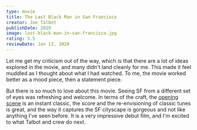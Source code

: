 ```yaml
---
type: movie
title: The Last Black Man in San Francisco
creator: Joe Talbot
publishDate: 2019
image: last-black-man-in-san-francisco.jpg
rating: 3.5
reviewDate: Jan 13, 2020
---
```


Let me get my criticism out of the way, which is that there are a lot of ideas explored in the movie, and many didn't land cleanly for me. This made it feel muddled as I thought about what I had watched. To me, the movie worked better as a mood piece, then a statement piece.

But there is so much to love about this movie. Seeing SF from a different set of eyes was refreshing and welcome. In terms of the craft, the [opening scene](https://www.youtube.com/watch?v=9Oy_HiDFfVo) is an instant classic, the score and the re-envisioning of classic tunes is great, and the way it captures the SF cityscape is gorgeous and not like anything I've seen before. It is a very impressive debut film, and I'm excited to what Talbot and crew do next.
